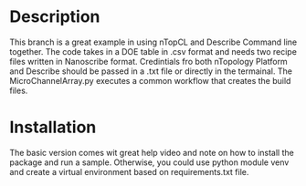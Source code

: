 # Description
This branch is a great example in using nTopCL and Describe Command line together. The code takes in a DOE table in .csv format and needs two recipe files written in Nanoscribe format.
Credintials fro both nTopology Platform and Describe should be passed in a .txt file or directly in the termainal. The MicroChannelArray.py executes a common workflow that creates the build files.

# Installation
The basic version comes wit great help video and note on how to install the package and run a sample. Otherwise, you could use python module venv and create a virtual environment based on requirements.txt file.
